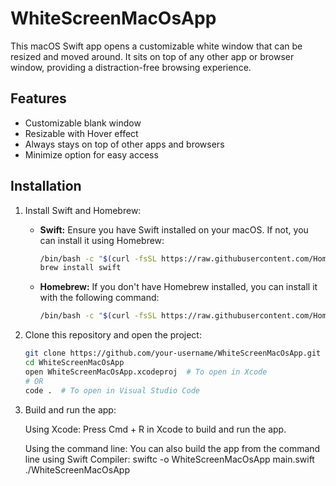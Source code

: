 # WhiteScreenMacOsApp
This macOS Swift app opens a customizable white window that can be resized and moved around. It sits on top of any other app or browser window, providing a distraction-free browsing experience.

## Features
- Customizable blank window
- Resizable with Hover effect
- Always stays on top of other apps and browsers
- Minimize option for easy access

## Installation
1. Install Swift and Homebrew:

   - **Swift:** Ensure you have Swift installed on your macOS. If not, you can install it using Homebrew:

     ```bash
     /bin/bash -c "$(curl -fsSL https://raw.githubusercontent.com/Homebrew/install/HEAD/install.sh)"
     brew install swift
     ```

   - **Homebrew:** If you don't have Homebrew installed, you can install it with the following command:

     ```bash
     /bin/bash -c "$(curl -fsSL https://raw.githubusercontent.com/Homebrew/install/HEAD/install.sh)"
     ```

2. Clone this repository and open the project:

   ```bash
   git clone https://github.com/your-username/WhiteScreenMacOsApp.git
   cd WhiteScreenMacOsApp
   open WhiteScreenMacOsApp.xcodeproj  # To open in Xcode
   # OR
   code .  # To open in Visual Studio Code
3. Build and run the app:

    Using Xcode: Press Cmd + R in Xcode to build and run the app.

    Using the command line: You can also build the app from the command line using Swift Compiler:
    swiftc -o WhiteScreenMacOsApp main.swift
    ./WhiteScreenMacOsApp
